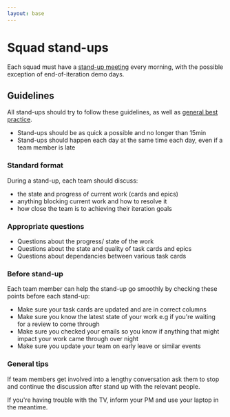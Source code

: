 ```yaml
---
layout: base
---
```


# Squad stand-ups

Each squad must have a [stand-up meeting](https://en.wikipedia.org/wiki/Stand-up_meeting) every morning, with the possible exception of end-of-iteration demo days.

## Guidelines

All stand-ups should try to follow these guidelines, as well as [general best practice](https://martinfowler.com/articles/itsNotJustStandingUp.html).

- Stand-ups should be as quick a possible and no longer than 15min
- Stand-ups should happen each day at the same time each day, even if a team member is late

### Standard format

During a stand-up, each team should discuss:

- the state and progress of current work (cards and epics)
- anything blocking current work and how to resolve it
- how close the team is to achieving their iteration goals

### Appropriate questions

- Questions about the progress/ state of the work
- Questions about the state and quality of task cards and epics
- Questions about dependancies between various task cards

### Before stand-up

Each team member can help the stand-up go smoothly by checking these points before each stand-up:

- Make sure your task cards are updated and are in correct columns
- Make sure you know the latest state of your work e.g if you're waiting for a review to come through
- Make sure you checked your emails so you know if anything that might impact your work came through over night
- Make sure you update your team on early leave or similar events

### General tips

If team members get involved into a lengthy conversation ask them to stop and continue the discussion after stand up with the relevant people.

If you're having trouble with the TV, inform your PM and use your laptop in the meantime.

